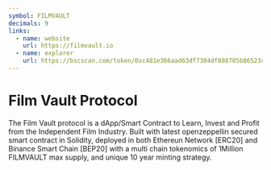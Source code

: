 ```yaml
---
symbol: FILMVAULT
decimals: 9
links:
  - name: website
    url: https://filmvault.io
  - name: explorer
    url: https://bscscan.com/token/0xc481e366aad63df7304df888705b86523c3e8681
---
```


# Film Vault Protocol

The Film Vault protocol is a dApp/Smart Contract to Learn, Invest and Profit from the Independent Film Industry. Built with latest openzeppellin secured smart contract in Solidity, deployed in both Ethereun Network [ERC20] and Binance Smart Chain [BEP20] with a multi chain tokenomics of 1Million FILMVAULT max supply, and unique 10 year minting strategy.
